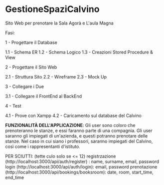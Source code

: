 # GestioneSpaziCalvino
Sito Web per prenotare la Sala Agorà e L'aula Magna

Fasi:

1 - Progettare il Database

  1.1 - Schema ER
  1.2 - Schema Logico
  1.3 - Creazioni Stored Procedure & View

2 - Progettare il Sito Web

  2.1 - Struttura Sito
  2.2 - Wireframe
  2.3 - Mock Up

3 - Collegare i Due

  3.1 - Collegare il FrontEnd al BackEnd

4 - Test

  4.1 - Prove con Xampp
  4.2 - Caricamento sul database del Calvino

__FUNZIONALITÀ DELL'APPLICAZIONE__:
Gli user sono coloro che prenoteranno le stanze, e essi faranno parte di una compagnia.
Gli user saranno gli impiegati di un'azienda, e questi potranno prenotare delle stanze. 
Nel caso in cui siano i professori, saranno impiegati del Calvino, così come i rappresentanti d'istituto. 

PER SCIUTTI: (tette culo solo se <= 12)
registrzazione (http://localhost:3000/api/auth/register) : name, surname, email, password
login (http://localhost:3000/api/auth/login): email, password
prenotazione (http://localhost:3000/api/bookings/booksroom): date, room, start_time, end_time